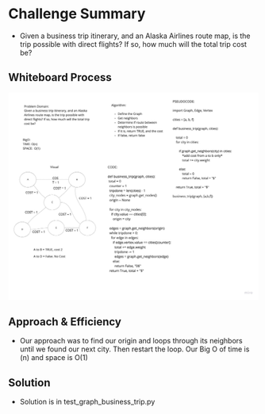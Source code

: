 # Challenge Summary
<!-- Description of the challenge -->
- Given a business trip itinerary, and an Alaska Airlines route map, is the trip possible with direct flights? If so, how much will the total trip cost be?

## Whiteboard Process
<!-- Embedded whiteboard image -->
![business_trip](graph_business_trip.jpg)

## Approach & Efficiency
<!-- What approach did you take? Why? What is the Big O space/time for this approach? -->
- Our approach was to find our origin and loops through its neighbors until we found our next city. Then restart the loop. Our Big O of time is (n) and space is O(1)


## Solution
<!-- Show how to run your code, and examples of it in action -->
- Solution is in test_graph_business_trip.py
